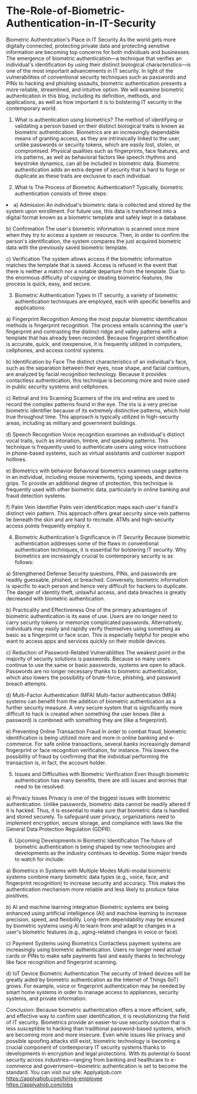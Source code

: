 # The-Role-of-Biometric-Authentication-in-IT-Security
Biometric Authentication's Place in IT Security
As the world gets more digitally connected, protecting private data and protecting sensitive information are becoming top concerns for both individuals and businesses. The emergence of biometric authentication—a technique that verifies an individual's identification by using their distinct biological characteristics—is one of the most important advancements in IT security. In light of the vulnerabilities of conventional security techniques such as passwords and PINs to hacking and phishing assaults, biometric authentication presents a more reliable, streamlined, and intuitive option. We will examine biometric authentication in this blog, including its definition, methods, and applications, as well as how important it is to bolstering IT security in the contemporary world.

1. What is authentication using biometrics?
The method of identifying or validating a person based on their distinct biological traits is known as biometric authentication. Biometrics are an increasingly dependable means of granting access, as they are intrinsically linked to the user, unlike passwords or security tokens, which are easily lost, stolen, or compromised. Physical qualities such as fingerprints, face features, and iris patterns, as well as behavioral factors like speech rhythms and keystroke dynamics, can all be included in biometric data. Biometric authentication adds an extra degree of security that is hard to forge or duplicate as these traits are exclusive to each individual.

2. What Is The Process of Biometric Authentication?
Typically, biometric authentication consists of three steps:

<li>a) Admission
 An individual's biometric data is collected and stored by the system upon enrollment. For future use, this data is transformed into a digital format known as a biometric template and 
 safely kept in a database.</li> 
 
 b) Confirmation
 The user's biometric information is scanned once more when they try to access a system or resource. Then, in order to confirm the person's identification, the system compares the just 
 acquired biometric data with the previously saved biometric template.

 c) Verification
 The system allows access if the biometric information matches the template that is saved. Access is refused in the event that there is neither a match nor a notable departure from the 
 template.
 Due to the enormous difficulty of copying or stealing biometric features, the process is quick, easy, and secure.

3. Biometric Authentication Types
In IT security, a variety of biometric authentication techniques are employed, each with specific benefits and applications:

a) Fingerprint Recognition
Among the most popular biometric identification methods is fingerprint recognition. The process entails scanning the user's fingerprint and contrasting the distinct ridge and valley patterns with a template that has already been recorded. Because fingerprint identification is accurate, quick, and inexpensive, it is frequently utilized in computers, cellphones, and access control systems.

b) Identification by Face
The distinct characteristics of an individual's face, such as the separation between their eyes, nose shape, and facial contours, are analyzed by facial recognition technology. Because it provides contactless authentication, this technique is becoming more and more used in public security systems and cellphones. 

c) Retinal and Iris Scanning
Scanners of the iris and retina are used to record the complex patterns found in the eye. The iris is a very precise biometric identifier because of its extremely distinctive patterns, which hold true throughout time. This approach is typically utilized in high-security areas, including as military and government buildings.

d) Speech Recognition
Voice recognition examines an individual's distinct vocal traits, such as intonation, timbre, and speaking patterns. This technique is frequently used to authenticate users using voice instructions in phone-based systems, such as virtual assistants and customer support hotlines.

e) Biometrics with behavior
Behavioral biometrics examines usage patterns in an individual, including mouse movements, typing speeds, and device grips. To provide an additional degree of protection, this technique is frequently used with other biometric data, particularly in online banking and fraud detection systems.

f) Palm Vein Identifier
Palm vein identification maps each user's hand's distinct vein pattern. This approach offers great security since vein patterns lie beneath the skin and are hard to recreate. ATMs and high-security access points frequently employ it.

4. Biometric Authentication's Significance in IT Security
Because biometric authentication addresses some of the flaws in conventional authentication techniques, it is essential for bolstering IT security. Why biometrics are increasingly crucial to contemporary security is as follows:

a) Strengthened Defense
Security questions, PINs, and passwords are readily guessable, phished, or breached. Conversely, biometric information is specific to each person and hence very difficult for hackers to duplicate. The danger of identity theft, unlawful access, and data breaches is greatly decreased with biometric authentication.

b) Practicality and Effectiveness
One of the primary advantages of biometric authentication is its ease of use. Users are no longer need to carry security tokens or memorize complicated passwords. Alternatively, individuals may easily and rapidly verify themselves using something as basic as a fingerprint or face scan. This is especially helpful for people who want to access apps and services quickly on their mobile devices.

c) Reduction of Password-Related Vulnerabilities
The weakest point in the majority of security solutions is passwords. Because so many users continue to use the same or basic passwords, systems are open to attack. Passwords are no longer necessary thanks to biometric authentication, which also lowers the possibility of brute-force, phishing, and password breach attempts.

d) Multi-Factor Authentication (MFA)
Multi-factor authentication (MFA) systems can benefit from the addition of biometric authentication as a further security measure. A very secure system that is significantly more difficult to hack is created when something the user knows (like a password) is combined with something they are (like a fingerprint).

e) Preventing Online Transaction Fraud
In order to combat fraud, biometric identification is being utilized more and more in online banking and e-commerce. For safe online transactions, several banks increasingly demand fingerprint or face recognition verification, for instance. This lowers the possibility of fraud by confirming that the individual performing the transaction is, in fact, the account holder.

5. Issues and Difficulties with Biometric Verification
Even though biometric authentication has many benefits, there are still issues and worries that need to be resolved:

a) Privacy Issues
Privacy is one of the biggest issues with biometric authentication. Unlike passwords, biometric data cannot be readily altered if it is hacked. Thus, it is essential to make sure that biometric data is handled and stored securely. To safeguard user privacy, organizations need to implement encryption, secure storage, and compliance with laws like the General Data Protection Regulation (GDPR).

6. Upcoming Developments in Biometric Identification
The future of biometric authentication is being shaped by new technologies and developments as the industry continues to develop. Some major trends to watch for include:

a) Biometrics in Systems with Multiple Modes
Multi-modal biometric systems combine many biometric data types (e.g., voice, face, and fingerprint recognition) to increase security and accuracy. This makes the authentication mechanism more reliable and less likely to produce false positives.

b) AI and machine learning integration
Biometric systems are being enhanced using artificial intelligence (AI) and machine learning to increase precision, speed, and flexibility. Long-term dependability may be ensured by biometric systems using AI to learn from and adapt to changes in a user's biometric features (e.g., aging-related changes in voice or face).

c) Payment Systems using Biometrics
Contactless payment systems are increasingly using biometric authentication. Users no longer need actual cards or PINs to make safe payments fast and easily thanks to technology like face recognition and fingerprint scanning.

d) IoT Device Biometric Authentication
The security of linked devices will be greatly aided by biometric authentication as the Internet of Things (IoT) grows. For example, voice or fingerprint authentication may be needed by smart home systems in order to manage access to appliances, security systems, and private information.

Conclusion:
Because biometric authentication offers a more efficient, safe, and effective way to confirm user identification, it is revolutionizing the field of IT security. Biometrics provide an easier-to-use security solution that is less susceptible to hacking than traditional password-based systems, which are becoming more and more insecure. Even while issues like privacy and possible spoofing attacks still exist, biometric technology is becoming a crucial component of contemporary IT security systems thanks to developments in encryption and legal protections. With its potential to boost security across industries—ranging from banking and healthcare to e-commerce and government—biometric authentication is set to become the standard.
You can visit our site: Applyatjob.com<br>
 https://applyatjob.com/hiring-employee<br>
https://applyatjob.com/jobs
